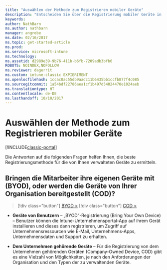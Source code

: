 ```yaml
---
title: "Auswählen der Methode zum Registrieren mobiler Geräte"
description: "Entscheiden Sie über die Registrierung mobiler Geräte in Intune durch Beantworten einiger einfacher Fragen"
keywords: 
author: NathBarn
ms.author: nathbarn
manager: angrobe
ms.date: 02/16/2017
ms.topic: get-started-article
ms.prod: 
ms.service: microsoft-intune
ms.technology: 
ms.assetid: d2989e39-9b76-411b-b6fb-7209adb3bfb6
ROBOTS: NOINDEX,NOFOLLOW
ms.reviewer: dagerrit
ms.custom: intune-classic EXPIERIMENT
ms.openlocfilehash: 1ccac0ac55db9aadc11b6435bb1ccfb877f4c085
ms.sourcegitcommit: 1a54bdf22786aea1cf1b497d54024470e1024aeb
ms.translationtype: HT
ms.contentlocale: de-DE
ms.lasthandoff: 10/10/2017
---
```

# <a name="choose-how-to-enroll-mobile-devices"></a>Auswählen der Methode zum Registrieren mobiler Geräte

[!INCLUDE[classic-portal](../includes/classic-portal.md)]

Die Antworten auf die folgenden Fragen helfen Ihnen, die beste Registrierungsmethode für die von Ihnen verwalteten Geräte zu ermitteln.

## <a name="do-employees-bring-their-own-devices-byod-or-are-devices-provided-by-your-organization-cod"></a>**Bringen die Mitarbeiter ihre eigenen Geräte mit (BYOD), oder werden die Geräte von Ihrer Organisation bereitgestellt (COD)?**

> [!div class="button"]
[BYOD >](choose-how-to-enroll-devices2.md)
> [!div class="button"]
[COD >](choose-how-to-enroll-devices3.md)

- **Geräte von Benutzern** – „BYOD“-Registrierung (Bring Your Own Device) – Benutzer können die Intune-Unternehmensportal-App auf ihrem Gerät installieren und dieses dann registrieren, um Zugriff auf Unternehmensressourcen wie E-Mail, Unternehmens-Apps, Unternehmensdaten und Support zu erhalten.  

- **Dem Unternehmen gehörende Geräte** – Für die Registrierung von dem Unternehmen gehörenden Geräten (Company-Owned Device, COD) gibt es eine Vielzahl von Möglichkeiten, je nach den Anforderungen der Organisation und den Typen der zu verwaltenden Geräte.
